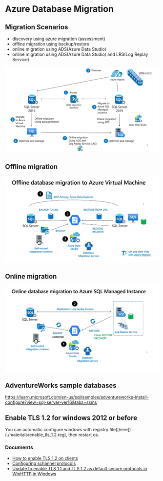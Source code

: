 # Azure Database Migration

## Migration Scenarios
- discovery using azure migration (assessment)
- offline migration using backup/restore
- online migration using ADS(Azure Data Studio)
- online migration using ADS(Azure Data Studio) and LRS(Log Replay Service)

![img](./docs/migration_scenarios.png)

## Offline migration
![img](./docs/offline_to_azurevm.png)

## Online migration
![img](./docs/online_migration_to_managed_instance.png)

## AdventureWorks sample databases
https://learn.microsoft.com/en-us/sql/samples/adventureworks-install-configure?view=sql-server-ver16&tabs=ssms

## Enable TLS 1.2 for windows 2012 or before
You can automatic configure windows with registry file([here])(./materials/enable_tls_1.2.reg), then restart os.

### Documents
- [How to enable TLS 1.2 on clients](https://learn.microsoft.com/ja-jp/mem/configmgr/core/plan-design/security/enable-tls-1-2-client)
- [Configuring schannel protocols](https://learn.microsoft.com/ja-jp/dotnet/framework/network-programming/tls#configuring-schannel-protocols-in-the-windows-registry)
- [Update to enable TLS 1.1 and TLS 1.2 as default secure protocols in WinHTTP in Windows](https://support.microsoft.com/en-us/topic/update-to-enable-tls-1-1-and-tls-1-2-as-default-secure-protocols-in-winhttp-in-windows-c4bd73d2-31d7-761e-0178-11268bb10392)